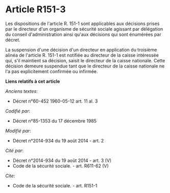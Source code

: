 # Article R151-3

Les dispositions de l'article R. 151-1 sont applicables aux décisions prises par le directeur d'un organisme de sécurité
sociale agissant par délégation du conseil d'administration ainsi qu'aux décisions qui sont énumérées par décret. 

La suspension d'une décision d'un directeur en application du troisième alinéa de l'article R. 151-1 est notifiée au
directeur de la caisse intéressée qui, s'il maintient sa décision, saisit le directeur de la caisse nationale. Cette décision
demeure suspendue tant que le directeur de la caisse nationale ne l'a pas explicitement confirmée ou infirmée.

**Liens relatifs à cet article**

_Anciens textes_:

  - Décret n°60-452 1960-05-12 art. 11 al. 3

_Codifié par_:

  - Décret n°85-1353 du 17 décembre 1985

_Modifié par_:

  - Décret n°2014-934 du 19 août 2014 - art. 2

_Cité par_:

  - Décret n°2014-934 du 19 août 2014 - art. 3 (V)
  - Code de la sécurité sociale. - art. R611-62 (V)

_Cite_:

  - Code de la sécurité sociale. - art. R151-1
